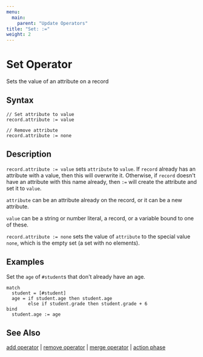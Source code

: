 ```yaml
---
menu:
  main:
    parent: "Update Operators"
title: "Set: :="
weight: 2
---
```


# Set Operator

Sets the value of an attribute on a record

## Syntax

```eve
// Set attribute to value
record.attribute := value

// Remove attribute
record.attribute := none
```

## Description

`record.attribute := value` sets `attribute` to `value`. If `record` already has an attribute with a value, then this will overwrite it. Otherwise, if `record` doesn't have an attribute with this name already, then `:=` will create the attribute and set it to `value`.

`attribute` can be an attribute already on the record, or it can be a new attribute.

`value` can be a string or number literal, a record, or a variable bound to one of these.  

`record.attribute := none` sets the value of `attribute` to the special value `none`, which is the empty set (a set with no elements).

## Examples

Set the `age` of `#student`s that don't already have an age.

```eve
match
  student = [#student]
  age = if student.age then student.age
        else if student.grade then student.grade + 6
bind
  student.age := age
```

## See Also

[add operator](../add) | [remove operator](../remove) | [merge operator](../merge) | [action phase](../action-phase)